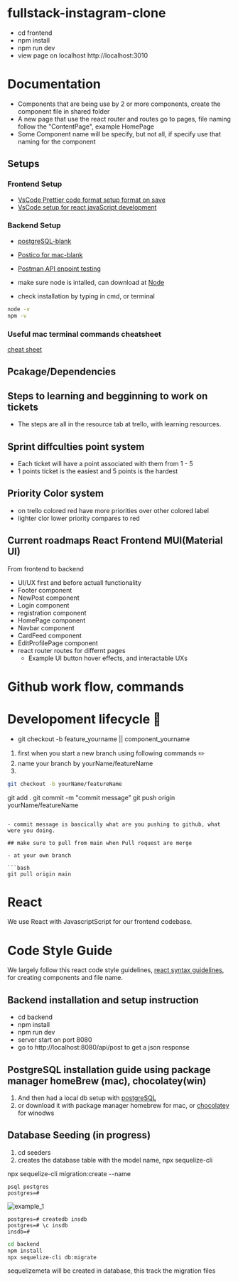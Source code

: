 # fullstack-instagram-clone

- cd frontend
- npm install
- npm run dev
- view page on localhost http://localhost:3010

# Documentation

- Components that are being use by 2 or more components, create the component file in shared folder
- A new page that use the react router and routes go to pages, file naming follow the "ContentPage", example HomePage
- Some Component name will be specify, but not all, if specify use that naming for the component

## Setups

### Frontend Setup

- [VsCode Prettier code format setup format on save](https://www.youtube.com/watch?v=__eiQumLOEo)
- [VsCode setup for react javaScript development](https://www.youtube.com/watch?v=9EMUJm7qdxM)

### Backend Setup

- [postgreSQL-blank]()
- [Postico for mac-blank]()
- [Postman API enpoint testing](https://www.postman.com/downloads/)

- make sure node is intalled, can download at [Node](https://nodejs.org/en/download/)

- check installation by typing in cmd, or terminal

```bash
node -v
npm -v

```

### Useful mac terminal commands cheatsheet

[cheat sheet](https://github.com/0nn0/terminal-mac-cheatsheet)

## Pcakage/Dependencies

## Steps to learning and begginning to work on tickets

- The steps are all in the resource tab at trello, with learning resources.

## Sprint diffculties point system

- Each ticket will have a point associated with them from 1 - 5
- 1 points ticket is the easiest and 5 points is the hardest

## Priority Color system

- on trello colored red have more priorities over other colored label
- lighter clor lower priority compares to red

## Current roadmaps React Frontend MUI(Material UI)

From frontend to backend

- UI/UX first and before actuall functionality
- Footer component
- NewPost component
- Login component
- registration component
- HomePage component
- Navbar component
- CardFeed component
- EditProfilePage component
- react router routes for differnt pages
  - Example UI button hover effects, and interactable UXs

# Github work flow, commands

# Developoment lifecycle :round_pushpin:

- git checkout -b feature_yourname || component_yourname

1. first when you start a new branch using following commands :pencil2:
2. name your branch by yourName/featureName
3.

```bash
git checkout -b yourName/featureName

```

git add .
git commit -m "commit message"
git push origin yourName/featureName

````

- commit message is bascically what are you pushing to github, what were you doing.

## make sure to pull from main when Pull request are merge

- at your own branch

```bash
git pull origin main
````

# React

We use React with JavascriptScript for our frontend codebase.

# Code Style Guide

We largely follow this react code style guidelines, [react syntax guidelines](https://github.com/pillarstudio/standards/blob/master/reactjs-guidelines.md), for creating components and file name.

## Backend installation and setup instruction

- cd backend
- npm install
- npm run dev
- server start on port 8080
- go to http://localhost:8080/api/post to get a json response

## PostgreSQL installation guide using package manager homeBrew (mac), chocolatey(win)
1. And then had a local db setup with [postgreSQL](https://www.postgresql.org/download/)
2. or download it with package manager homebrew for mac, or [chocolatey](https://chocolatey.org/) for winodws

## Database Seeding (in progress)
1. cd seeders
2. creates the database table with the model name, npx sequelize-cli 

npx sequelize-cli migration:create --name

```
psql postgres
postgres=#
```

![example_1](.backend/db%20image/example.jpg)

```
postgres=# createdb insdb
postgres=# \c insdb
insdb=#
```

```bash
cd backend
npm install
npx sequelize-cli db:migrate
```

sequelizemeta will be created in database, this track the migration files
